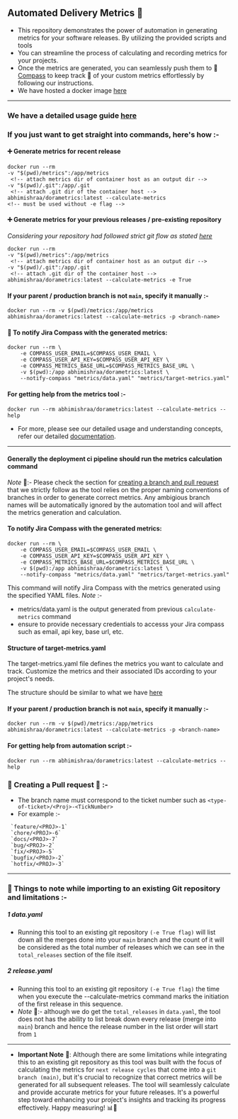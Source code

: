 ## Automated Delivery Metrics 🚀

- This repository demonstrates the power of automation in generating metrics for your software releases. By utilizing the provided scripts and tools
- You can streamline the process of calculating and recording metrics for your projects.
- Once the metrics are generated, you can seamlessly push them to 📣 [Compass](https://www.atlassian.com/software/compass) to keep track 📝 of your custom metrics effortlessly by following our instructions.
- We have hosted a docker image [here](https://hub.docker.com/repository/docker/abhimishraa/dorametrics/general)

---

### We have a detailed usage guide [here]()

### If you just want to get straight into commands, here's how :-

#### ➕ Generate metrics for recent release

```
docker run --rm
-v "$(pwd)/metrics":/app/metrics
 <!-- attach metrics dir of container host as an output dir -->
-v "$(pwd)/.git":/app/.git
 <!-- attach .git dir of the container host -->
abhimishraa/dorametrics:latest --calculate-metrics
<!-- must be used without -e flag -->
```

#### ➕ Generate metrics for your previous releases / pre-existing repository

_Considering your repository had followed strict git flow as stated [here]()_

```
docker run --rm
-v "$(pwd)/metrics":/app/metrics
 <!-- attach metrics dir of container host as an output dir -->
-v "$(pwd)/.git":/app/.git
 <!-- attach .git dir of the container host -->
abhimishraa/dorametrics:latest --calculate-metrics -e True

```

#### If your parent / production branch is not `main`, specify it manually :-

```
docker run --rm -v $(pwd)/metrics:/app/metrics abhimishraa/dorametrics:latest --calculate-metrics -p <branch-name>
```

#### 📣 To notify Jira Compass with the generated metrics:

```
docker run --rm \
    -e COMPASS_USER_EMAIL=$COMPASS_USER_EMAIL \
    -e COMPASS_USER_API_KEY=$COMPASS_USER_API_KEY \
    -e COMPASS_METRICS_BASE_URL=$COMPASS_METRICS_BASE_URL \
    -v $(pwd):/app abhimishraa/dorametrics:latest \
    --notify-compass "metrics/data.yaml" "metrics/target-metrics.yaml"
```

#### For getting help from the metrics tool :-

```
docker run --rm abhimishraa/dorametrics:latest --calculate-metrics --help
```

- For more, please see our detailed usage and understanding concepts, refer our detailed [documentation]().

---

#### Generally the deployment ci pipeline should run the metrics calculation command

_Note_ 🛑:- Please check the section for [creating a branch and pull request](https://github.com/abhishek-ws/dora-metrics-poc#-creating-a-pull-request---) that we strictly follow as the tool relies on the proper naming conventions of branches in order to generate correct metrics. Any ambigious branch names will be automatically ignored by the automation tool and will affect the metrics generation and calculation.

#### To notify Jira Compass with the generated metrics:

```
docker run --rm \
    -e COMPASS_USER_EMAIL=$COMPASS_USER_EMAIL \
    -e COMPASS_USER_API_KEY=$COMPASS_USER_API_KEY \
    -e COMPASS_METRICS_BASE_URL=$COMPASS_METRICS_BASE_URL \
    -v $(pwd):/app abhimishraa/dorametrics:latest \
    --notify-compass "metrics/data.yaml" "metrics/target-metrics.yaml"
```

This command will notify Jira Compass with the metrics generated using the specified YAML files.
_Note_ :-

- metrics/data.yaml is the output generated from previous `calculate-metrics` command
- ensure to provide necessary credentials to accesss your Jira compass such as email, api key, base url, etc.

#### Structure of target-metrics.yaml

The target-metrics.yaml file defines the metrics you want to calculate and track. Customize the metrics and their associated IDs according to your project's needs.

The structure should be similar to what we have [here](https://github.com/abhishek-ws/dora-metrics-poc/blob/main/metrics/target-metrics.yaml)

#### If your parent / production branch is not `main`, specify it manually :-

```
docker run --rm -v $(pwd)/metrics:/app/metrics abhimishraa/dorametrics:latest --calculate-metrics -p <branch-name>
```

#### For getting help from automation script :-

```
docker run --rm abhimishraa/dorametrics:latest --calculate-metrics --help
```

### 🛑 Creating a Pull request 🛑 :-

- The branch name must correspond to the ticket number such as `<type-of-ticket>/<Proj>-<TickNumber>`
- For example :-

```
 `feature/<PROJ>-1`
 `chore/<PROJ>-6`
 `docs/<PROJ>-7`
 `bug/<PROJ>-2`
 `fix/<PROJ>-5`
 `bugfix/<PROJ>-2`
 `hotfix/<PROJ>-3`
```

---

### 📝 Things to note while importing to an existing Git repository and limitations :-

##### 1 data.yaml

- Running this tool to an existing git repository `(-e True flag)` will list down all the merges done into your `main` branch and the count of it will be considered as the total number of releases which we can see in the `total_releases` section of the file itself.

##### 2 release.yaml

- Running this tool to an existing git repository `(-e True flag)` the time when you execute the --calculate-metrics command marks the initiation of the first release in this sequence.
- _Note_ 🛑:- although we do get the `total_releases` in `data.yaml`, the tool does not has the ability to list break down every release (merge into `main`) branch and hence the release number in the list order will start from `1`

---

- **Important Note** 🛑: Although there are some limitations while integrating this to an existing git repository as this tool was built with the focus of calculating the metrics for `next release cycles` that come into a `git branch (main)`, but it's crucial to recognize that correct metrics will be generated for all subsequent releases. The tool will seamlessly calculate and provide accurate metrics for your future releases. It's a powerful step toward enhancing your project's insights and tracking its progress effectively. Happy measuring! 📊🚀

